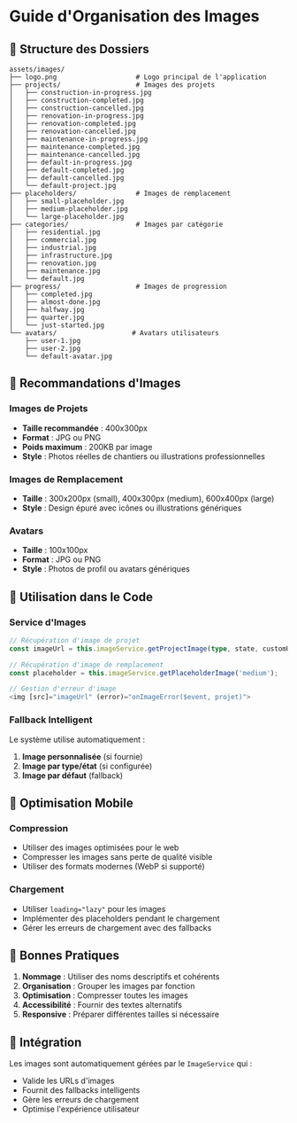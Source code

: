 # Guide d'Organisation des Images

## 📁 Structure des Dossiers

```
assets/images/
├── logo.png                    # Logo principal de l'application
├── projects/                   # Images des projets
│   ├── construction-in-progress.jpg
│   ├── construction-completed.jpg
│   ├── construction-cancelled.jpg
│   ├── renovation-in-progress.jpg
│   ├── renovation-completed.jpg
│   ├── renovation-cancelled.jpg
│   ├── maintenance-in-progress.jpg
│   ├── maintenance-completed.jpg
│   ├── maintenance-cancelled.jpg
│   ├── default-in-progress.jpg
│   ├── default-completed.jpg
│   ├── default-cancelled.jpg
│   └── default-project.jpg
├── placeholders/               # Images de remplacement
│   ├── small-placeholder.jpg
│   ├── medium-placeholder.jpg
│   └── large-placeholder.jpg
├── categories/                 # Images par catégorie
│   ├── residential.jpg
│   ├── commercial.jpg
│   ├── industrial.jpg
│   ├── infrastructure.jpg
│   ├── renovation.jpg
│   ├── maintenance.jpg
│   └── default.jpg
├── progress/                   # Images de progression
│   ├── completed.jpg
│   ├── almost-done.jpg
│   ├── halfway.jpg
│   ├── quarter.jpg
│   └── just-started.jpg
└── avatars/                   # Avatars utilisateurs
    ├── user-1.jpg
    ├── user-2.jpg
    └── default-avatar.jpg
```

## 🎨 Recommandations d'Images

### Images de Projets
- **Taille recommandée** : 400x300px
- **Format** : JPG ou PNG
- **Poids maximum** : 200KB par image
- **Style** : Photos réelles de chantiers ou illustrations professionnelles

### Images de Remplacement
- **Taille** : 300x200px (small), 400x300px (medium), 600x400px (large)
- **Style** : Design épuré avec icônes ou illustrations génériques

### Avatars
- **Taille** : 100x100px
- **Format** : JPG ou PNG
- **Style** : Photos de profil ou avatars génériques

## 🔧 Utilisation dans le Code

### Service d'Images
```typescript
// Récupération d'image de projet
const imageUrl = this.imageService.getProjectImage(type, state, customUrl);

// Récupération d'image de remplacement
const placeholder = this.imageService.getPlaceholderImage('medium');

// Gestion d'erreur d'image
<img [src]="imageUrl" (error)="onImageError($event, projet)">
```

### Fallback Intelligent
Le système utilise automatiquement :
1. **Image personnalisée** (si fournie)
2. **Image par type/état** (si configurée)
3. **Image par défaut** (fallback)

## 📱 Optimisation Mobile

### Compression
- Utiliser des images optimisées pour le web
- Compresser les images sans perte de qualité visible
- Utiliser des formats modernes (WebP si supporté)

### Chargement
- Utiliser `loading="lazy"` pour les images
- Implémenter des placeholders pendant le chargement
- Gérer les erreurs de chargement avec des fallbacks

## 🎯 Bonnes Pratiques

1. **Nommage** : Utiliser des noms descriptifs et cohérents
2. **Organisation** : Grouper les images par fonction
3. **Optimisation** : Compresser toutes les images
4. **Accessibilité** : Fournir des textes alternatifs
5. **Responsive** : Préparer différentes tailles si nécessaire

## 🚀 Intégration

Les images sont automatiquement gérées par le `ImageService` qui :
- Valide les URLs d'images
- Fournit des fallbacks intelligents
- Gère les erreurs de chargement
- Optimise l'expérience utilisateur 